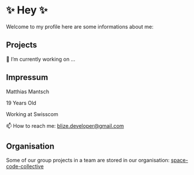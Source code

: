 # ✨ Hey ✨ 


 Welcome to my profile here are some informations about me:

## Projects  
  
🔭 I’m currently working on ...

  
## Impressum

Matthias Mantsch

19 Years Old

Working at Swisscom

📫 How to reach me: blize.developer@gmail.com

## Organisation

Some of our group projects in a team are stored in our organisation:
[space-code-collective](https://github.com/space-code-collective)
